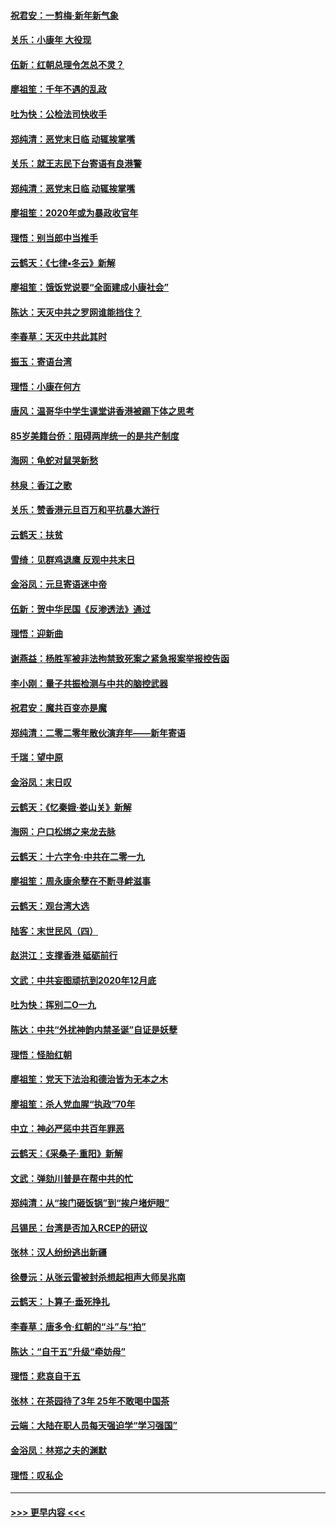 #### [祝君安：一剪梅‧新年新气象](../pages/nsc993/n11776340.md?t=01090144) 
#### [关乐：小康年 大役现](../pages/nsc993/n11774213.md?t=01090144) 
#### [伍新：红朝总理令怎总不灵？](../pages/nsc993/n11770813.md?t=01090144) 
#### [廖祖笙：千年不遇的乱政](../pages/nsc993/n11770373.md?t=01090144) 
#### [吐为快：公检法司快收手](../pages/nsc993/n11770359.md?t=01090144) 
#### [郑纯清：恶党末日临 动辄挨掌嘴](../pages/nsc993/n11769912.md?t=01090144) 
#### [关乐：就王志民下台寄语有良港警](../pages/nsc993/n11769903.md?t=01090144) 
#### [郑纯清：恶党末日临 动辄挨掌嘴](../pages/nsc993/n11769356.md?t=01090144) 
#### [廖祖笙：2020年或为暴政收官年](../pages/nsc993/n11768216.md?t=01090144) 
#### [理悟：别当郎中当推手](../pages/nsc993/n11768243.md?t=01090144) 
#### [云鹤天：《七律▪冬云》新解](../pages/nsc993/n11768204.md?t=01090144) 
#### [廖祖笙：饿饭党说要“全面建成小康社会”](../pages/nsc993/n11767482.md?t=01090144) 
#### [陈达：天灭中共之罗网谁能挡住？](../pages/nsc993/n11767465.md?t=01090144) 
#### [李春草：天灭中共此其时](../pages/nsc993/n11767452.md?t=01090144) 
#### [振玉：寄语台湾](../pages/nsc993/n11767432.md?t=01090144) 
#### [理悟：小康在何方](../pages/nsc993/n11767394.md?t=01090144) 
#### [唐风：温哥华中学生课堂讲香港被踢下体之思考](../pages/nsc993/n11766848.md?t=01090144) 
#### [85岁美籍台侨：阻碍两岸统一的是共产制度](../pages/nsc993/n11765043.md?t=01090144) 
#### [海网：龟蛇对鼠哭新愁](../pages/nsc993/n11764895.md?t=01090144) 
#### [林泉：香江之歌](../pages/nsc993/n11764415.md?t=01090144) 
#### [关乐：赞香港元旦百万和平抗暴大游行](../pages/nsc993/n11764382.md?t=01090144) 
#### [云鹤天：扶贫](../pages/nsc993/n11764245.md?t=01090144) 
#### [雪绮：见群鸡退鹰  反观中共末日](../pages/nsc993/n11762112.md?t=01090144) 
#### [金浴凤：元旦寄语迷中帝](../pages/nsc993/n11761788.md?t=01090144) 
#### [伍新：贺中华民国《反渗透法》通过](../pages/nsc993/n11761994.md?t=01090144) 
#### [理悟：迎新曲](../pages/nsc993/n11761152.md?t=01090144) 
#### [谢燕益：杨胜军被非法拘禁致死案之紧急报案举报控告函](../pages/nsc993/n11756134.md?t=01090144) 
#### [李小刚：量子共振检测与中共的脑控武器](../pages/nsc993/n11754518.md?t=01090144) 
#### [祝君安：魔共百变亦是魔](../pages/nsc993/n11754469.md?t=01090144) 
#### [郑纯清：二零二零年散伙演弃年——新年寄语](../pages/nsc993/n11754195.md?t=01090144) 
#### [千瑞：望中原](../pages/nsc993/n11754159.md?t=01090144) 
#### [金浴凤：末日叹](../pages/nsc993/n11752359.md?t=01090144) 
#### [云鹤天：《忆秦娥‧娄山关》新解](../pages/nsc993/n11752348.md?t=01090144) 
#### [海网：户口松绑之来龙去脉](../pages/nsc993/n11752328.md?t=01090144) 
#### [云鹤天：十六字令‧中共在二零一九](../pages/nsc993/n11752305.md?t=01090144) 
#### [廖祖笙：周永康余孽在不断寻衅滋事](../pages/nsc993/n11751013.md?t=01090144) 
#### [云鹤天：观台湾大选](../pages/nsc993/n11751007.md?t=01090144) 
#### [陆客：末世民风（四）](../pages/nsc993/n11749203.md?t=01090144) 
#### [赵洪江：支撑香港 砥砺前行](../pages/nsc993/n11748482.md?t=01090144) 
#### [文武：中共妄图顽抗到2020年12月底](../pages/nsc993/n11748446.md?t=01090144) 
#### [吐为快：挥别二O一九](../pages/nsc993/n11748411.md?t=01090144) 
#### [陈达：中共“外扰神韵内禁圣诞”自证是妖孽](../pages/nsc993/n11748226.md?t=01090144) 
#### [理悟：怪胎红朝](../pages/nsc993/n11748206.md?t=01090144) 
#### [廖祖笙：党天下法治和德治皆为无本之木](../pages/nsc993/n11748135.md?t=01090144) 
#### [廖祖笙：杀人党血腥“执政”70年](../pages/nsc993/n11745144.md?t=01090144) 
#### [中立：神必严惩中共百年罪恶](../pages/nsc993/n11744970.md?t=01090144) 
#### [云鹤天：《采桑子‧重阳》新解](../pages/nsc993/n11744948.md?t=01090144) 
#### [文武：弹劾川普是在帮中共的忙](../pages/nsc993/n11744758.md?t=01090144) 
#### [郑纯清：从“挨门砸饭锅”到“挨户堵炉眼”](../pages/nsc993/n11744745.md?t=01090144) 
#### [吕锡民：台湾是否加入RCEP的研议](../pages/nsc993/n11744701.md?t=01090144) 
#### [张林：汉人纷纷逃出新疆](../pages/nsc993/n11743530.md?t=01090144) 
#### [徐曼沅：从张云雷被封杀想起相声大师吴兆南](../pages/nsc993/n11741816.md?t=01090144) 
#### [云鹤天：卜算子‧垂死挣扎](../pages/nsc993/n11739956.md?t=01090144) 
#### [李春草：唐多令‧红朝的“斗”与“拍”](../pages/nsc993/n11739830.md?t=01090144) 
#### [陈达：“自干五”升级“牵妨母”](../pages/nsc993/n11739724.md?t=01090144) 
#### [理悟：悲哀自干五](../pages/nsc993/n11739547.md?t=01090144) 
#### [张林：在茶园待了3年 25年不敢喝中国茶](../pages/nsc993/n11739240.md?t=01090144) 
#### [云端：大陆在职人员每天强迫学“学习强国”](../pages/nsc993/n11738735.md?t=01090144) 
#### [金浴凤：林郑之夫的渊默](../pages/nsc993/n11737735.md?t=01090144) 
#### [理悟：叹私企](../pages/nsc993/n11737715.md?t=01090144) 

----
#### [ >>> 更早内容 <<< ](../indexes/nsc993-earlier.md)
